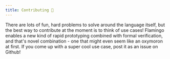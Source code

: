 ```yaml
---
title: Contributing 🙌
---
```


There are lots of fun, hard problems to solve around the language itself, but
the best way to contribute at the moment is to think of use cases!
Flamingo enables a new kind of rapid prototyping combined with
formal verification, and that's novel combination - one that might
even seem like an oxymoron at first. If you come up with a super
cool use case, post it as an issue on Github!
